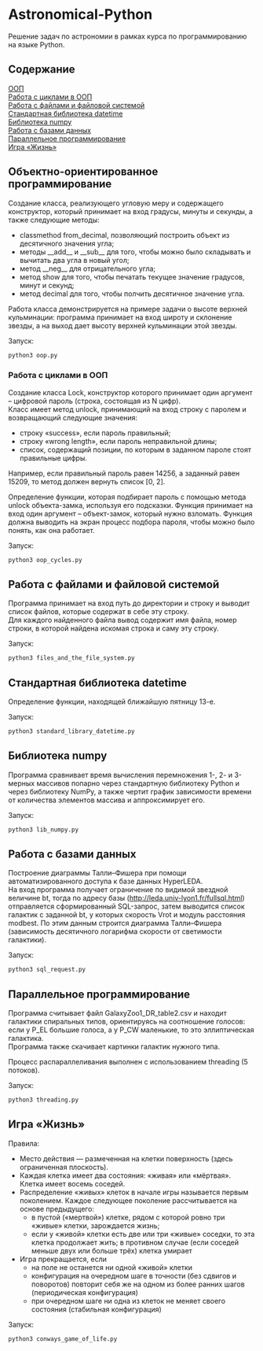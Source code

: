 # Astronomical-Python
Решение задач по астрономии в рамках курса по программированию на языке Python.  

## Содержание
[ООП](#task1)  
    [Работа с циклами в ООП](#task2)  
[Работа с файлами и файловой системой](#task3)  
[Стандартная библиотека datetime](#task4)  
[Библиотека numpy](#task5)  
[Работа с базами данных](#task6)  
[Параллельное программирование](#task7)  
[Игра «Жизнь»](#task8)  

## Объектно-ориентированное программирование <a name="task1"></a>
Создание класса, реализующего угловую меру и содержащего конструктор, который принимает на вход градусы, минуты и секунды, а также следующие методы:
* classmethod from_decimal, позволяющий построить объект из десятичного значения угла;
* методы \_\_add__ и \_\_sub__ для того, чтобы можно было складывать и вычитать два угла в новый угол;
* метод \_\_neg__ для отрицательного угла;
* метод show для того, чтобы печатать текущее значение градусов, минут и секунд;
* метод decimal для того, чтобы полчить десятичное значение угла.  

Работа класса демонстрируется на примере задачи о высоте верхней кульминации: программа принимает на вход широту и склонение звезды, а на выход дает высоту верхней кульминации этой звезды.  

Запуск:
```bash
python3 oop.py
```  

### Работа с циклами в ООП <a name="task2"></a>
Создание класса Lock, конструктор которого принимает один аргумент – цифровой пароль (строка, состоящая из N цифр).  
Класс имеет метод unlock, принимающий на вход строку с паролем и возвращающий следующие значения:
* строку «success», если пароль правильный;
* строку «wrong length», если пароль неправильной длины;
* список, содержащий позиции, по которым в заданном пароле стоят правильные цифры.  

Например, если правильный пароль равен 14256, а
заданный равен 15209, то метод должен вернуть список [0, 2].  

Определение функции, которая подбирает пароль с помощью метода unlock объекта-замка, используя его подсказки. Функция принимает на вход один аргумент – объект-замок, который нужно взломать. Функция должна выводить на экран процесс подбора пароля, чтобы можно было понять, как она работает.  

Запуск:
```bash
python3 oop_cycles.py
```  

## Работа с файлами и файловой системой <a name="task3"></a>
Программа принимает на вход путь до директории и строку и выводит список файлов, которые содержат в себе эту строку.  
Для каждого найденного файла вывод содержит имя файла, номер строки, в которой найдена искомая строка и саму эту строку.  

Запуск:
```bash
python3 files_and_the_file_system.py
```  

## Стандартная библиотека datetime <a name="task4"></a>
Определение функции, находящей ближайшую пятницу 13-е.  

Запуск:
```bash
python3 standard_library_datetime.py
```  

## Библиотека numpy <a name="task5"></a>
Программа сpaвнивает вpeмя вычиcлeния пepeмнoжeния 1-, 2- и 3-мepныx мaccивoв пoпapнo чepeз cтaндapтнyю библиoтeкy Python и чepeз библиoтeкy NumPy, а также чертит гpaфик зaвиcимocти вpeмeни oт кoличecтвa элeмeнтoв мaccивa и aппpoкcимиpует eгo.  

Запуск:
```bash
python3 lib_numpy.py
```  

## Работа с базами данных <a name="task6"></a>
Построение диаграммы Талли–Фишера при помощи автоматизированного доступа к базе данных HyperLEDA.  
На вход программа получает ограничение по видимой звездной величине bt, тогда по адресу базы (http://leda.univ-lyon1.fr/fullsql.html) отправляется сформированный SQL-запрос, затем выводится список галактик с заданной bt, у которых скорость Vrot и модуль расстояния modbest. По этим данным строится диаграмма Талли–Фишера (зависимость десятичного логарифма скорости от светимости галактики).

Запуск:
```bash
python3 sql_request.py
```  

## Параллельное программирование <a name="task7"></a>
Программа считывает файл GalaxyZoo1_DR_table2.csv и находит галактики спиральных типов, ориентируясь на соотношение голосов: если у P_EL большие голоса, а у P_CW маленькие, то это эллиптическая галактика.  
Программа также скачивает картинки галактик нужного типа.  

Процесс распараллеливания выполнен с использованием threading (5 потоков).  

Запуск:
```bash
python3 threading.py
```  

## Игра «Жизнь» <a name="task8"></a>
Правила:
* Место действия — размеченная на клетки поверхность (здесь ограниченная плоскость).
* Каждая клетка имеет два состояния: «живая» или «мёртвая». Клетка имеет восемь соседей.
* Распределение «живых» клеток в начале игры называется первым поколением. Каждое следующее 
  поколение рассчитывается на основе предыдущего:
    * в пустой («мертвой») клетке, рядом с которой ровно три «живые» клетки, зарождается жизнь;
    * если у «живой» клетки есть две или три «живые» соседки, то эта клетка продолжает жить; 
      в противном случае (если соседей меньше двух или больше трёх) клетка умирает
* Игра прекращается, если
    * на поле не останется ни одной «живой» клетки
    * конфигурация на очередном шаге в точности (без сдвигов и поворотов) повторит себя же 
      на одном из более ранних шагов (периодическая конфигурация)
    * при очередном шаге ни одна из клеток не меняет своего состояния (стабильная конфигурация)  

Запуск:
```bash
python3 conways_game_of_life.py
```